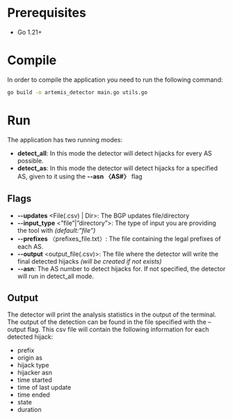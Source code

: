# Prerequisites
- Go 1.21+

# Compile
In order to compile the application you need to run the following command:
```bash
go build -o artemis_detector main.go utils.go
```

# Run
The application has two running modes:
- **detect_all**: In this mode the detector will detect hijacks for every AS possible.
- **detect_as**: In this mode the detector will detect hijacks for a specified AS, given to it using the __--asn 〈AS#〉__ flag

## Flags
- **--updates** \<File(.csv) | Dir\>: The BGP updates file/directory
- **--input_type** \<”file”|”directory”\>: The type of input you are providing the tool with _(default:”file”)_
- **--prefixes** 〈prefixes_file.txt〉: The file containing the legal prefixes of each AS.
- **--output** \<output_file(.csv)\>: The file where the detector will write the final detected hijacks
_(will be created if not exists)_
- **--asn**: The AS number to detect hijacks for. If not specified, the detector will run in detect_all mode.

## Output
The detector will print the analysis statistics in the output of the terminal. The output of the detection can be found in the file specified with the –output flag. This csv file will contain the
following information for each detected hijack:

- prefix
- origin as
- hijack type
- hijacker asn
- time started
- time of last update
- time ended
- state
- duration